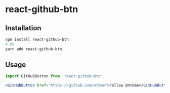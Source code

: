 # react-github-btn

## Installation

``` sh
npm install react-github-btn
# OR
yarn add react-github-btn
```

## Usage
``` jsx
import GitHubButton from 'react-github-btn'

<GitHubButton href="https://github.com/ntkme">Follow @ntkme</GitHubButton>
```
